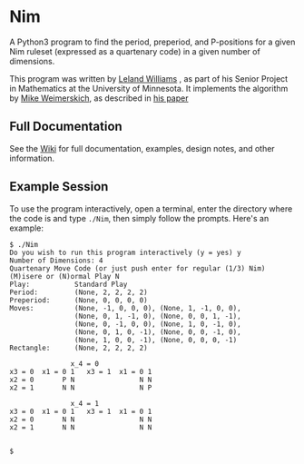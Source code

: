 # Nim
A Python3 program to find the period, preperiod, and P-positions for a given Nim ruleset 
(expressed as a quartenary code) in a given number of dimensions.

This program was written by [Leland Williams](https://lelandwilliams.github.io/)
, as part of his Senior Project in Mathematics at the University of Minnesota.
It implements the algorithm by [Mike Weimerskich](http://www-users.math.umn.edu/~weim0024/),
as described in [his paper](http://library.msri.org/books/Book63/files/131106-Weimerskirch.pdf)

## Full Documentation

See the [Wiki](https://github.com/lelandwilliams/Nim/wiki) for full documentation, examples, design notes, and other information.

## Example Session
To use the program interactively, open a terminal, enter the directory where the code is and type `./Nim`, then simply follow the prompts. Here's an example:
```
$ ./Nim 
Do you wish to run this program interactively (y = yes) y
Number of Dimensions: 4
Quartenary Move Code (or just push enter for regular (1/3) Nim) 
(M)isere or (N)ormal Play N
Play:           Standard Play
Period:         (None, 2, 2, 2, 2)
Preperiod:      (None, 0, 0, 0, 0)
Moves:          (None, -1, 0, 0, 0), (None, 1, -1, 0, 0), 
                (None, 0, 1, -1, 0), (None, 0, 0, 1, -1), 
                (None, 0, -1, 0, 0), (None, 1, 0, -1, 0), 
                (None, 0, 1, 0, -1), (None, 0, 0, -1, 0), 
                (None, 1, 0, 0, -1), (None, 0, 0, 0, -1)
Rectangle:      (None, 2, 2, 2, 2)

               x_4 = 0                
x3 = 0  x1 = 0 1   x3 = 1  x1 = 0 1   
x2 = 0       P N                N N 
x2 = 1       N N                N P 

               x_4 = 1                
x3 = 0  x1 = 0 1   x3 = 1  x1 = 0 1   
x2 = 0       N N                N N 
x2 = 1       N N                N N 


$ 
```
